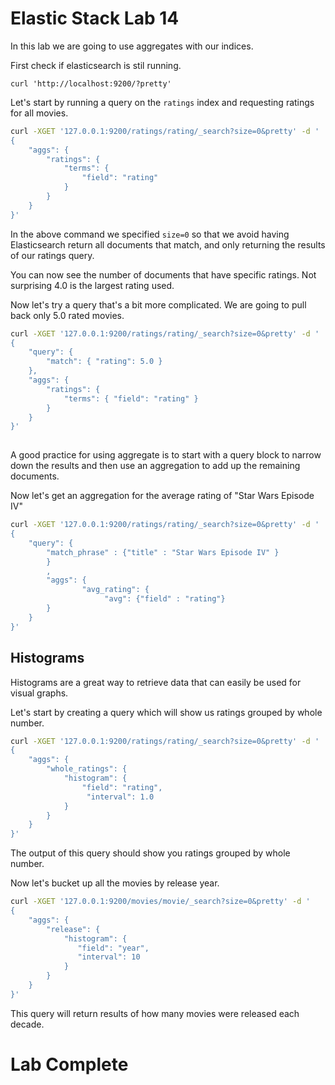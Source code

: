 # Elastic Stack Lab 14

In this lab we are going to use aggregates with our indices. 

First check if elasticsearch is stil running.  
```
curl 'http://localhost:9200/?pretty'
```

Let's start by running a query on the `ratings` index and requesting ratings for all movies.

```bash
curl -XGET '127.0.0.1:9200/ratings/rating/_search?size=0&pretty' -d '
{
    "aggs": {
        "ratings": {
            "terms": {
                "field": "rating"
            }
        }
    }
}'
```

In the above command we specified `size=0` so that we avoid having Elasticsearch return all documents that match, and only returning the results of our ratings query.

You can now see the number of documents that have specific ratings.  Not surprising 4.0 is the largest rating used. 

Now let's try a query that's a bit more complicated.  We are going to pull back only 5.0 rated movies. 

```bash
curl -XGET '127.0.0.1:9200/ratings/rating/_search?size=0&pretty' -d '
{
    "query": {
        "match": { "rating": 5.0 }
    },
    "aggs": {
        "ratings": {
            "terms": { "field": "rating" }
        }
    }
}'
             
```

A good practice for using aggregate is to start with a query block to narrow down the results and then use an aggregation to add up the remaining documents. 

Now let's get an aggregation for the average rating of "Star Wars Episode IV"

```bash
curl -XGET '127.0.0.1:9200/ratings/rating/_search?size=0&pretty' -d '
{
    "query": {
        "match_phrase" : {"title" : "Star Wars Episode IV" }
        }
        ,
        "aggs": {
                "avg_rating": {
                     "avg": {"field" : "rating"}
        }
    }
}'
```

## Histograms 
Histograms are a great way to retrieve data that can easily be used for visual graphs. 

Let's start by creating a query which will show us ratings grouped by whole number. 
```bash
curl -XGET '127.0.0.1:9200/ratings/rating/_search?size=0&pretty' -d '
{
    "aggs": {
        "whole_ratings": {
            "histogram": {
                "field": "rating",
                 "interval": 1.0
            }
        }
    }
}'
```

The output of this query should show you ratings grouped by whole number. 

Now let's bucket up all the movies by release year. 
```bash
curl -XGET '127.0.0.1:9200/movies/movie/_search?size=0&pretty' -d '
{
    "aggs": {
        "release": {
            "histogram": {
               "field": "year",
               "interval": 10
            }
        }
    }
}'
```

This query will return results of how many movies were released each decade. 

# Lab Complete
